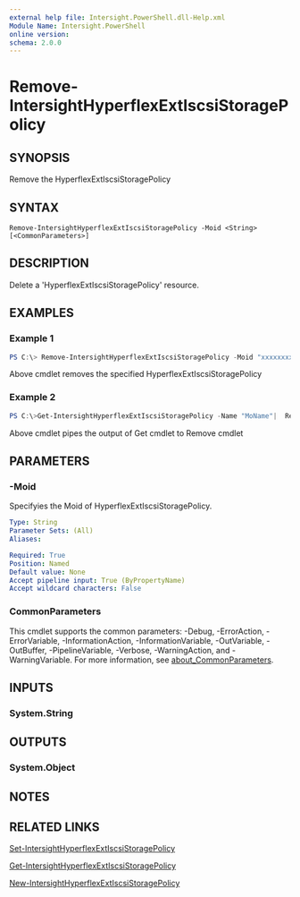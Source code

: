 ```yaml
---
external help file: Intersight.PowerShell.dll-Help.xml
Module Name: Intersight.PowerShell
online version:
schema: 2.0.0
---
```


# Remove-IntersightHyperflexExtIscsiStoragePolicy

## SYNOPSIS
Remove the HyperflexExtIscsiStoragePolicy

## SYNTAX

```
Remove-IntersightHyperflexExtIscsiStoragePolicy -Moid <String> [<CommonParameters>]
```

## DESCRIPTION
Delete a &apos;HyperflexExtIscsiStoragePolicy&apos; resource.

## EXAMPLES

### Example 1
```powershell
PS C:\> Remove-IntersightHyperflexExtIscsiStoragePolicy -Moid "xxxxxxxxxxxxxxxxxxxxxxxxxxx"
```
Above cmdlet removes the specified HyperflexExtIscsiStoragePolicy 

### Example 2
```powershell
PS C:\>Get-IntersightHyperflexExtIscsiStoragePolicy -Name "MoName"|  Remove-IntersightHyperflexExtIscsiStoragePolicy
```
Above cmdlet pipes the output of Get cmdlet to Remove cmdlet

## PARAMETERS

### -Moid
Specifyies the Moid of HyperflexExtIscsiStoragePolicy.

```yaml
Type: String
Parameter Sets: (All)
Aliases:

Required: True
Position: Named
Default value: None
Accept pipeline input: True (ByPropertyName)
Accept wildcard characters: False
```

### CommonParameters
This cmdlet supports the common parameters: -Debug, -ErrorAction, -ErrorVariable, -InformationAction, -InformationVariable, -OutVariable, -OutBuffer, -PipelineVariable, -Verbose, -WarningAction, and -WarningVariable. For more information, see [about_CommonParameters](http://go.microsoft.com/fwlink/?LinkID=113216).

## INPUTS

### System.String

## OUTPUTS

### System.Object
## NOTES

## RELATED LINKS

[Set-IntersightHyperflexExtIscsiStoragePolicy](./Set-IntersightHyperflexExtIscsiStoragePolicy.md)

[Get-IntersightHyperflexExtIscsiStoragePolicy](./Get-IntersightHyperflexExtIscsiStoragePolicy.md)

[New-IntersightHyperflexExtIscsiStoragePolicy](./New-IntersightHyperflexExtIscsiStoragePolicy.md)

